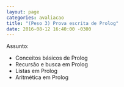 ```yaml
---
layout: page
categories: avaliacao
title: "(Peso 3) Prova escrita de Prolog"
date: 2016-08-12 16:40:00 -0300
---
```


Assunto:

- Conceitos básicos de Prolog
- Recursão e busca em Prolog
- Listas em Prolog
- Aritmética em Prolog